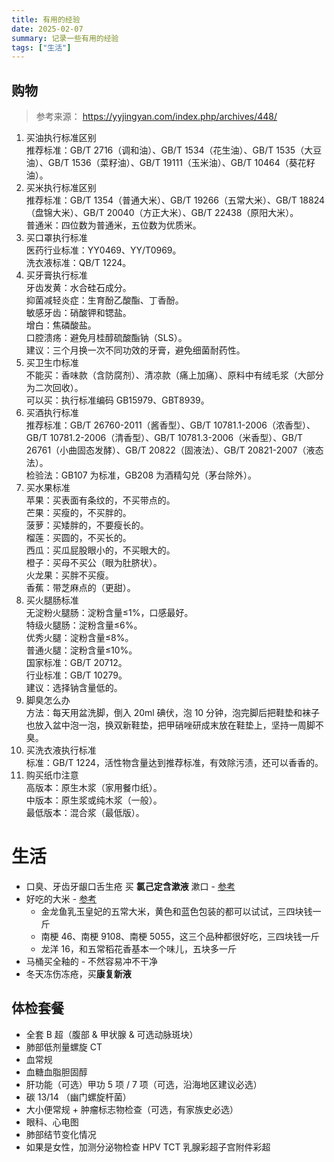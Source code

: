 ```yaml
---
title: 有用的经验
date: 2025-02-07
summary: 记录一些有用的经验
tags: ["生活"]
---
```

## 购物
> 参考来源： 
> https://yyjingyan.com/index.php/archives/448/
> 
1. 买油执行标准区别  
    推荐标准：GB/T 2716（调和油）、GB/T 1534（花生油）、GB/T 1535（大豆油）、GB/T 1536（菜籽油）、GB/T 19111（玉米油）、GB/T 10464（葵花籽油）。
2. 买米执行标准区别  
    推荐标准：GB/T 1354（普通大米）、GB/T 19266（五常大米）、GB/T 18824（盘锦大米）、GB/T 20040（方正大米）、GB/T 22438（原阳大米）。  
    普通米：四位数为普通米，五位数为优质米。
3. 买口罩执行标准  
    医药行业标准：YY0469、YY/T0969。  
    洗衣液标准：QB/T 1224。
4. 买牙膏执行标准  
    牙齿发黄：水合硅石成分。  
    抑菌减轻炎症：生育酚乙酸酯、丁香酚。  
    敏感牙齿：硝酸钾和锶盐。  
    增白：焦磷酸盐。  
    口腔溃疡：避免月桂醇硫酸酯钠（SLS）。  
    建议：三个月换一次不同功效的牙膏，避免细菌耐药性。
5. 买卫生巾标准  
    不能买：香味款（含防腐剂）、清凉款（痛上加痛）、原料中有绒毛浆（大部分为二次回收）。  
    可以买：执行标准编码 GB15979、GBT8939。
6. 买酒执行标准  
    推荐标准：GB/T 26760-2011（酱香型）、GB/T 10781.1-2006（浓香型）、GB/T 10781.2-2006（清香型）、GB/T 10781.3-2006（米香型）、GB/T 26761（小曲固态发酵）、GB/T 20822（固液法）、GB/T 20821-2007（液态法）。  
    检验法：GB107 为标准，GB208 为酒精勾兑（茅台除外）。
7. 买水果标准  
    苹果：买表面有条纹的，不买带点的。  
    芒果：买瘦的，不买胖的。  
    菠萝：买矮胖的，不要瘦长的。  
    榴莲：买圆的，不买长的。  
    西瓜：买瓜屁股眼小的，不买眼大的。  
    橙子：买母不买公（眼为肚脐状）。  
    火龙果：买胖不买瘦。  
    香蕉：带芝麻点的（更甜）。
8. 买火腿肠标准  
    无淀粉火腿肠：淀粉含量≤1%，口感最好。  
    特级火腿肠：淀粉含量≤6%。  
    优秀火腿：淀粉含量≤8%。  
    普通火腿：淀粉含量≤10%。  
    国家标准：GB/T 20712。  
    行业标准：GB/T 10279。  
    建议：选择钠含量低的。
9. 脚臭怎么办  
    方法：每天用盆洗脚，倒入 20ml 碘伏，泡 10 分钟，泡完脚后把鞋垫和袜子也放入盆中泡一泡，换双新鞋垫，把甲硝唑研成末放在鞋垫上，坚持一周脚不臭。
10. 买洗衣液执行标准  
    标准：GB/T 1224，活性物含量达到推荐标准，有效除污渍，还可以香香的。
11. 购买纸巾注意  
    高版本：原生木浆（家用餐巾纸）。  
    中版本：原生浆或纯木浆（一般）。  
    最低版本：混合浆（最低版）。

# 生活
- 口臭、牙齿牙龈口舌生疮 买 ****氯己定含漱液**** 漱口 - [参考](https://yyjingyan.com/index.php/archives/402/)
- 好吃的大米 - [参考](https://yyjingyan.com/index.php/archives/398/)
	- 金龙鱼乳玉皇妃的五常大米，黄色和蓝色包装的都可以试试，三四块钱一斤
	- 南梗 46、南梗 9108、南梗 5055，这三个品种都很好吃，三四块钱一斤
	- 龙洋 16，和五常稻花香基本一个味儿，五块多一斤
- 马桶买全釉的 - 不然容易冲不干净
- 冬天冻伤冻疮，买**康复新液**

## 体检套餐
- 全套 B 超（腹部 & 甲状腺 & 可选动脉斑块）
- 肺部低剂量螺旋 CT 
- 血常规
- 血糖血脂胆固醇
- 肝功能（可选）甲功 5 项 / 7 项（可选，沿海地区建议必选）
- 碳 13/14 （幽门螺旋杆菌）
- 大小便常规 + 肿瘤标志物检查（可选，有家族史必选）
- 眼科、心电图
- 肺部结节变化情况 
- 如果是女性，加测分泌物检查 HPV TCT 乳腺彩超子宫附件彩超